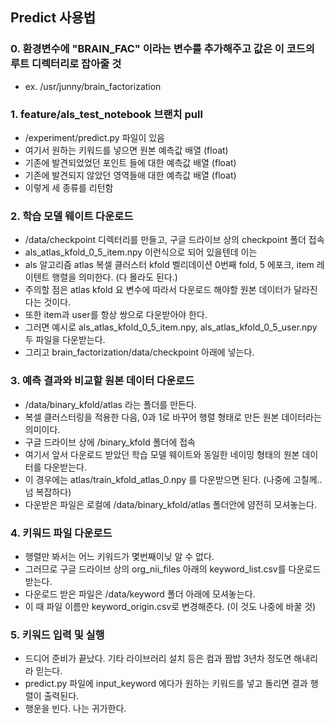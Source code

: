 ## Predict 사용법
### 0. 환경변수에 "BRAIN_FAC" 이라는 변수를 추가해주고 값은 이 코드의 루트 디렉터리로 잡아줄 것
- ex. /usr/junny/brain_factorization

### 1. feature/als_test_notebook 브랜치 pull
- /experiment/predict.py 파일이 있음
- 여기서 원하는 키워드를 넣으면 원본 예측값 배열 (float)
- 기존에 발견되었었던 포인트 들에 대한 예측값 배열 (float)
- 기존에 발견되지 않았던 영역들애 대한 예측값 배열 (float)
- 이렇게 세 종류를 리턴함

### 2. 학습 모델 웨이트 다운로드
- /data/checkpoint 디렉터리를 만들고, 구글 드라이브 상의 checkpoint 폴더 접속
- als_atlas_kfold_0_5_item.npy 이런식으로 되어 있을텐데 이는
- als 알고리즘 atlas 복셀 클러스터 kfold 벨리데이션 0번째 fold, 5 에포크, item 레이텐트 행렬을 의미한다. (다 몰라도 된다.)
- 주의할 점은 atlas kfold 요 변수에 따라서 다운로드 해야할 원본 데이터가 달라진다는 것이다.
- 또한 item과 user를 항상 쌍으로 다운받아야 한다.
- 그러면 예시로 als_atlas_kfold_0_5_item.npy, als_atlas_kfold_0_5_user.npy 두 파일을 다운받는다.
- 그리고 brain_factorization/data/checkpoint 아래에 넣는다.

### 3. 예측 결과와 비교할 원본 데이터 다운로드
- /data/binary_kfold/atlas 라는 폴더를 만든다.
- 복셀 클러스터링을 적용한 다음, 0과 1로 바꾸어 행렬 형태로 만든 원본 데이터라는 의미이다.
- 구글 드라이브 상에 /binary_kfold 폴더에 접속
- 여기서 앞서 다운로드 받았던 학습 모델 웨이트와 동일한 네이밍 형태의 원본 데이터를 다운받는다.
- 이 경우에는 atlas/train_kfold_atlas_0.npy 를 다운받으면 된다. (나중에 고칠께.. 넘 복잡하다)
- 다운받은 파일은 로컬에 /data/binary_kfold/atlas 폴더안에 얌전히 모셔놓는다.

### 4. 키워드 파일 다운로드
- 행렬만 봐서는 어느 키워드가 몇번째이닞 알 수 없다.
- 그러므로 구글 드라이브 상의 org_nii_files 아래의 keyword_list.csv를 다운로드 받는다.
- 다운로드 받은 파일은 /data/keyword 폴더 아래에 모셔놓는다.
- 이 때 파일 이름만 keyword_origin.csv로 변경해준다. (이 것도 나중에 바꿀 것)

### 5. 키워드 입력 및 실행
- 드디어 준비가 끝났다. 기타 라이브러리 설치 등은 컴과 짬밥 3년차 정도면 해내리라 믿는다.
- predict.py 파일에 input_keyword 에다가 원하는 키워드를 넣고 돌리면 결과 행렬이 출력된다.
- 행운을 빈다. 나는 귀가한다.
